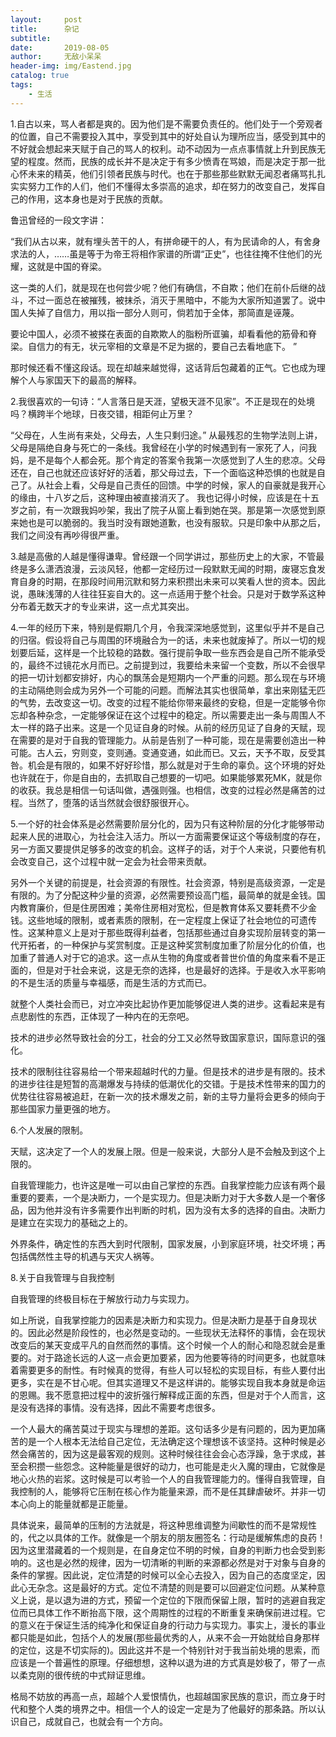 ```yaml
---
layout:     post
title:      杂记
subtitle:   
date:       2019-08-05
author:     无敌小呆呆
header-img: img/Eastend.jpg
catalog: true
tags:
    - 生活
---
```




1.自古以来，骂人者都是爽的。因为他们是不需要负责任的。他们处于一个旁观者的位置，自己不需要投入其中，享受到其中的好处自认为理所应当，感受到其中的不好就会想起来天赋于自己的骂人的权利。动不动因为一点点事情就上升到民族无望的程度。然而，民族的成长并不是决定于有多少愤青在骂娘，而是决定于那一批心怀未来的精英，他们引领者民族与时代。也在于那些那些默默无闻忍者痛骂扎扎实实努力工作的人们，他们不懂得太多崇高的追求，却在努力的改变自己，发挥自己的作用，这本身也是对于民族的贡献。

鲁迅曾经的一段文字讲：

“我们从古以来，就有埋头苦干的人，有拼命硬干的人，有为民请命的人，有舍身求法的人，……虽是等于为帝王将相作家谱的所谓“正史”，也往往掩不住他们的光耀，这就是中国的脊梁。

这一类的人们，就是现在也何尝少呢？他们有确信，不自欺；他们在前仆后继的战斗，不过一面总在被摧残，被抹杀，消灭于黑暗中，不能为大家所知道罢了。说中国人失掉了自信力，用以指一部分人则可，倘若加于全体，那简直是诬蔑。

要论中国人，必须不被搽在表面的自欺欺人的脂粉所诓骗，却看看他的筋骨和脊梁。自信力的有无，状元宰相的文章是不足为据的，要自己去看地底下。
”

那时候还看不懂这段话。现在却越来越觉得，这话背后包藏着的正气。它也成为理解个人与家国天下的最高的解释。

2.我很喜欢的一句诗：“人言落日是天涯，望极天涯不见家”。不正是现在的处境吗？横跨半个地球，日夜交错，相距何止万里？

“父母在，人生尚有来处，父母去，人生只剩归途。” 从最残忍的生物学法则上讲，父母是隔绝自身与死亡的一条线。我曾经在小学的时候遇到有一家死了人，问我妈，是不是每个人都会死。那个肯定的答案令我第一次感觉到了人生的悲凉。父母还在，自己也就还应该好好的活着，那父母过去，下一个面临这种恐惧的也就是自己了。从社会上看，父母是自己责任的回馈。中学的时候，家人的自豪就是我开心的缘由，十八岁之后，这种理由被直接消灭了。 我也记得小时候，应该是在十五岁之前，有一次跟我妈吵架，我出了院子从窗上看到她在哭。那是第一次感觉到原来她也是可以脆弱的。我当时没有跟她道歉，也没有服软。只是印象中从那之后，我们之间没有再吵得很严重。


3.越是高傲的人越是懂得谦卑。曾经跟一个同学讲过，那些历史上的大家，不管最终是多么潇洒浪漫，云淡风轻，他都一定经历过一段默默无闻的时期，废寝忘食发育自身的时期，在那段时间用沉默和努力来积攒出未来可以笑看人世的资本。因此说，愚昧浅薄的人往往狂妄自大的。这一点适用于整个社会。只是对于数学系这种分布着无数天才的专业来讲，这一点尤其突出。

4.一年的经历下来，特别是假期几个月，令我深深地感觉到，这里似乎并不是自己的归宿。假设将自己与周围的环境融合为一的话，未来也就废掉了。所以一切的规划要后延，这样是一个比较稳的路数。强行提前争取一些东西会是自己所不能承受的，最终不过镜花水月而已。之前提到过，我要给未来留一个变数，所以不会很早的把一切计划都安排好，内心的飘荡会是短期内一个严重的问题。那么现在与环境的主动隔绝则会成为另外一个可能的问题。而解法其实也很简单，拿出来刚猛无匹的气势，去改变这一切。改变的过程不能给你带来最终的安稳，但是一定能够令你忘却各种杂念，一定能够保证在这个过程中的稳定。所以需要走出一条与周围人不太一样的路子出来。这是一个见证自身的时候。从前的经历见证了自身的天赋，现在需要的是对于自我的管理能力。从前是告别了一种可能，现在是需要创造出一种可能。古人云，穷则变，变则通。变通变通，如此而已。又云，天予不取，反受其咎。机会是有限的，如果不好好珍惜，那么就是对于生命的辜负。这个环境的好处也许就在于，你是自由的，去抓取自己想要的一切吧。如果能够累死MK，就是你的收获。我总是相信一句话叫做，遇强则强。也相信，改变的过程必然是痛苦的过程。当然了，堕落的话当然就会很舒服很开心。 

5.一个好的社会体系是必然需要阶层分化的，因为只有这种阶层的分化才能够带动起来人民的进取心，为社会注入活力。所以一方面需要保证这个等级制度的存在，另一方面又要提供足够多的改变的机会。这样子的话，对于个人来说，只要他有机会改变自己，这个过程中就一定会为社会带来贡献。

另外一个关键的前提是，社会资源的有限性。社会资源，特别是高级资源，一定是有限的。为了分配这种少量的资源，必然需要预设高门槛，最简单的就是金钱。国内教育廉价，但是住房困难；美帝住房相对宽松，但是教育体系又要耗费不少金钱。这些地域的限制，或者素质的限制，在一定程度上保证了社会地位的可遗传性。这某种意义上是对于那些既得利益者，包括那些通过自身实现阶层转变的第一代开拓者，的一种保护与奖赏制度。正是这种奖赏制度加重了阶层分化的价值，也加重了普通人对于它的追求。这一点从生物的角度或者普世价值的角度来看不是正面的，但是对于社会来说，这是无奈的选择，也是最好的选择。于是收入水平影响的不是生活的质量与幸福感，而是生活的方式而已。



就整个人类社会而已，对立冲突比起协作更加能够促进人类的进步。这看起来是有点悲剧性的东西，正体现了一种内在的无奈吧。

技术的进步必然导致社会的分工，社会的分工又必然导致国家意识，国际意识的强化。

技术的限制往往容易给一个带来超越时代的力量。但是技术的进步是有限的。技术的进步往往是短暂的高潮爆发与持续的低潮优化的交错。于是技术性带来的国力的优势往往容易被追赶，在新一次的技术爆发之前，新的主导力量将会更多的倾向于那些国家力量更强的地方。

6.个人发展的限制。

天赋，这决定了一个人的发展上限。但是一般来说，大部分人是不会触及到这个上限的。

自我管理能力，也许这是唯一可以由自己掌控的东西。自我掌控能力应该有两个最重要的要素，一个是决断力，一个是实现力。但是决断力对于大多数人是一个奢侈品，因为他并没有许多需要作出判断的时机，因为没有太多的选择的自由。决断力是建立在实现力的基础之上的。

外界条件，确定性的东西大到时代限制，国家发展，小到家庭环境，社交坏境；再包括偶然性主导的机遇与天灾人祸等。


8.关于自我管理与自我控制

自我管理的终极目标在于解放行动力与实现力。

如上所说，自我掌控能力的因素是决断力和实现力。但是决断力是基于自身现状的。因此必然是阶段性的，也必然是变动的。一些现状无法释怀的事情，会在现状改变后的某天变成平凡的自然而然的事情。这个时候一个人的耐心和隐忍就会是重要的。对于路途长远的人这一点会更加要紧，因为他要等待的时间更多，也就意味着需要更多的耐性。有时候真的觉得，有些人可以轻松的实现目标，有些人要付出更多，实在是不甘心呢。但其实道理又不是这样讲的。能够实现自我本身就是命运的恩赐。我不愿意把过程中的波折强行解释成正面的东西，但是对于个人而言，这是没有选择的事情。没有选择，因此不需要考虑很多。

一个人最大的痛苦莫过于现实与理想的差距。这句话多少是有问题的，因为更加痛苦的是一个人根本无法给自己定位，无法确定这个理想该不该坚持。这种时候是必然会痛苦的，因为这是最客观的规则。这种时候往往会会心态浮躁，急于求成，甚至会积攒一些怨念。这种能量是很好的动力，也可能是走火入魔的理由，它就像是地心火热的岩浆。这时候是可以考验一个人的自我管理能力的。懂得自我管理，自我控制的人，能够将它压制在核心作为能量来源，而不是任其肆虐破坏。并非一切本心向上的能量就都是正能量。

具体说来，最简单的压制的方法就是，将这种思维调整为间歇性的而不是常规性的，代之以具体的工作。就像是一个朋友的朋友圈签名：行动是缓解焦虑的良药！因为这里潜藏着的一个规则是，在自身定位不明的时候，自身的判断力也会受到影响的。这也是必然的规律，因为一切清晰的判断的来源都必然是对于对象与自身的条件的掌握。因此说，定位清楚的时候可以全心去投入，因为自己的态度坚定，因此心无杂念。这是最好的方式。定位不清楚的则是要可以回避定位问题。从某种意义上说，是以退为进的方式，预留一个定位的下限而保留上限，暂时的逃避自我定位而已具体工作不断抬高下限，这个周期性的过程的不断重复来确保前进过程。它的意义在于保证生活的纯净化和保证自身的行动力与实现力。事实上，漫长的事业都只能是如此，包括个人的发展(那些最优秀的人，从来不会一开始就给自身那样的定位，这是不切实际的)。因此这并不是一个特别针对于我当前处境的思索，而应该是一个普遍性的原理。仔细想想，这种以退为进的方式真是妙极了，带了一点以柔克刚的很传统的中式辩证思维。


格局不妨放的再高一点，超越个人爱恨情仇，也超越国家民族的意识，而立身于时代和整个人类的境界之中。相信一个人的设定一定是为了他最好的那条路。所以认识自己，成就自己，也就会有一个方向。

